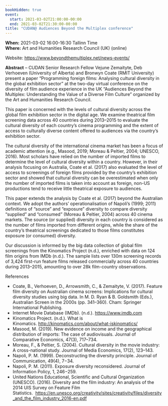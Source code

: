 ```yaml
---
bookHidden: true
event:
  start: 2021-03-02T21:00:00-00:00
  end: 2021-03-02T21:30:00-00:00
title: "CUDAN@ Audiences Beyond the Multiplex conference"
---
```


**When:** 2021-03-02 16:00-16:30 Tallinn Time  
**Where:** Art and Humanities Research Council (UK) (online)  

Website: <https://www.beyondthemultiplex.net/news-events/> 

<!--more-->
**Abstract** – CUDAN Senior Research Fellow Vejune Zemaityte, Deb Verhoeven (University of Alberta) and Bronwyn Coate (RMIT University) present a paper “Programming foreign films: Analysing cultural diversity in the global exhibition sector” at the two-day virtual conference on the diversity of film audience experience in the UK “Audiences Beyond the Multiplex: Understanding the Value of a Diverse Film Culture” organized by the Art and Humanities Research Council.  

This paper is concerned with the levels of cultural diversity across the global film exhibition sector in the digital age. We examine theatrical film screening data across 40 countries during 2013–2015 to evaluate the cultural diversity of each country’s cinema programming and the extent of access to culturally diverse content offered to audiences via the country’s exhibition sector.  

The cultural diversity of the international cinema market has been a focus of academic attention (e.g., Masood, 2019; Moreau & Peltier, 2004; UNESCO, 2016). Most scholars have relied on the number of imported films to determine the level of cultural diversity within a country. However, in their analysis focusing on Australia, Coate et al. (2017) also evaluated the level of access to screenings of foreign films provided by the country’s exhibition sector and showed that cultural diversity can be overestimated when only the number of imported films is taken into account as foreign, non-US productions tend to receive little theatrical exposure to audiences.  

This paper extends the analysis by Coate et al. (2017) beyond the Australian context. We adopt the authors’ operationalisation of Napoli’s (1999; 2011) definitions of “source” and “exposure” diversity to compare diversity “supplied” and “consumed” (Moreau & Peltier, 2004) across 40 cinema markets. The source (or supplied) diversity in each country is considered as the number of films imported from different origins, while the share of the country’s theatrical screenings dedicated to those films constitutes exposure (or consumed) diversity.  

Our discussion is informed by the big data collection of global film screenings from the Kinomatics Project (n.d.), enriched with data on 124 film origins from IMDb (n.d.). The sample lists over 130m screening records of 3,424 first-run feature films released commercially across 40 countries during 2013–2015, amounting to over 28k film-country observations.  

References
- Coate, B., Verhoeven, D., Arrowsmith, C., & Zemaityte, V. (2017). Feature film diversity on Australian cinema screens: Implications for cultural diversity studies using big data. In M. D. Ryan & B. Goldsmith (Eds.), Australian Screen in the 2000s (pp. 341–360). Cham: Springer International Publishing.
- Internet Movie Database (IMDb). (n.d.). https://www.imdb.com
- Kinomatics Project. (n.d.). What is Kinomatics. http://kinomatics.com/about/what-iskinomatics/
- Masood, M. (2019). New evidence on income and the geographical distribution of imports: The case of audiovisuals. Journal of Comparative Economics, 47(3), 717–734.
- Moreau, F., & Peltier, S. (2004). Cultural diversity in the movie industry: A cross-national study. Journal of Media Economics, 17(2), 123–143.
- Napoli, P. M. (1999). Deconstructing the diversity principle. Journal of Communication, 49(4), 7−34.
- Napoli, P. M. (2011). Exposure diversity reconsidered. Journal of Information Policy, 1, 246−259.
- United Nations Educational, Scientific and Cultural Organization (UNESCO). (2016). Diversity and the film industry: An analysis of the 2014 UIS Survey on Feature Film Statistics.  https://en.unesco.org/creativity/sites/creativity/files/diversity_and_the_film_industry_2016-en.pdf
